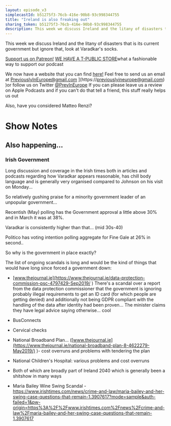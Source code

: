 ```yaml
---
layout: episode_v3
simplecastId: b51275f3-76cb-416e-90b8-93c998344755
title: "Ireland is also freaking out"
sharing_token: b51275f3-76cb-416e-90b8-93c998344755
description: This week we discuss Ireland and the litany of disasters that is its current government but ignore that, look at Varadkar's socks.
---
```


This week we discuss Ireland and the litany of disasters that is its current government but ignore that, look at Varadkar's socks.

[Support us on Patreon!]([www.patreon.com](https://www.patreon.com/previouslyineurope)
)
[WE HAVE A T-PUBLIC STORE]([www.teepublic.com](https://www.teepublic.com/user/previneurope) )what a fashionable way to support our podcast

We now have a website that you can find [here!]([previouslyineurope.eu](http://previouslyineurope.eu/)
)
Feel free to send us an email at [PreviouslyInEurope@gmail.com]([previouslyineurope@gmail.com) ](https://previouslyineurope@gmail.com) )or follow us on Twitter [@PrevInEurope]([twitter.com](https://twitter.com/PrevInEurope)
)
If you can please leave us a review on Apple Podcasts and if you can't do that tell a friend, this stuff really helps us out

Also, have you considered Matteo Renzi?

# Show Notes
## Also happening...
### Irish Government


Long discussion and coverage in the Irish times both in articles and podcasts regarding how Varadkar appears reasonable, has chill body language and is generally very organised compared to Johnson on his visit on Monday...

So relatively gushing praise for a minority government leader of an unpopular government... 

Recentish (May) polling has the Government approval a little above 30% and in March it was at 38%.

Varadkar is consistently higher than that... (mid 30s-40)

Politico has voting intention polling aggregate for Fine Gale at 26% in second..

So why is the government in place exactly?


The list of ongoing scandals is long and would be the kind of things that would have long since forced a government down:

- [www.thejournal.ie](https://www.thejournal.ie/data-protection-commission-psc-4797429-Sep2019/
)
There's a scandal over a report from the data protection commissioner that the government is ignoring probably illegal requirements to get an ID card (for which people are getting denied) and additionally not being GDPR compliant with the handling of the data after identity had been proven... The minister claims they have legal advice saying otherwise... cool

- BusConnects

- Cervical checks 

- National Broadband Plan... ([www.thejournal.ie](https://www.thejournal.ie/national-broadband-plan-8-4622279-May2019/) )- cost overruns and problems with tendering the plan

- National Children's Hospital: various problems and cost overruns

- Both of which are broadly part of Ireland 2040 which is generally been a shitshow in many ways

- Maria Bailey Wine Swing Scandal - https://www.irishtimes.com/news/crime-and-law/maria-bailey-and-her-swing-case-questions-that-remain-1.3907617?mode=sample&auth-failed=1&pw-origin=https%3A%2F%2Fwww.irishtimes.com%2Fnews%2Fcrime-and-law%2Fmaria-bailey-and-her-swing-case-questions-that-remain-1.3907617
